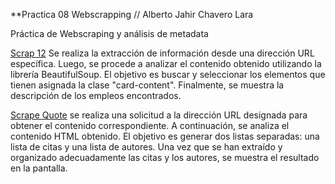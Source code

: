 **Practica 08 Webscrapping // Alberto Jahir Chavero Lara

Práctica de Webscraping y análisis de metadata

[Scrap 12](./scrap12.py) Se realiza la extracción de información desde una dirección URL específica. Luego, se procede a analizar el contenido obtenido utilizando la librería BeautifulSoup. El objetivo es buscar y seleccionar los elementos que tienen asignada la clase "card-content". Finalmente, se muestra la descripción de los empleos encontrados.

[Scrape Quote](./scrape_quote.py)  se realiza una solicitud a la dirección URL designada para obtener el contenido correspondiente. A continuación, se analiza el contenido HTML obtenido. El objetivo es generar dos listas separadas: una lista de citas y una lista de autores. Una vez que se han extraído y organizado adecuadamente las citas y los autores, se muestra el resultado en la pantalla.
